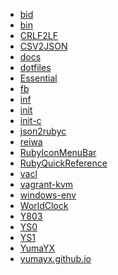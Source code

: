 <ul><li><a href="https://github.com/YumaYX/bid">bid</a></li><li><a href="https://github.com/YumaYX/bin">bin</a></li><li><a href="https://github.com/YumaYX/CRLF2LF">CRLF2LF</a></li><li><a href="https://github.com/YumaYX/CSV2JSON">CSV2JSON</a></li><li><a href="https://github.com/YumaYX/docs">docs</a></li><li><a href="https://github.com/YumaYX/dotfiles">dotfiles</a></li><li><a href="https://github.com/YumaYX/Essential">Essential</a></li><li><a href="https://github.com/YumaYX/fb">fb</a></li><li><a href="https://github.com/YumaYX/inf">inf</a></li><li><a href="https://github.com/YumaYX/init">init</a></li><li><a href="https://github.com/YumaYX/init-c">init-c</a></li><li><a href="https://github.com/YumaYX/json2rubyc">json2rubyc</a></li><li><a href="https://github.com/YumaYX/reiwa">reiwa</a></li><li><a href="https://github.com/YumaYX/RubyIconMenuBar">RubyIconMenuBar</a></li><li><a href="https://github.com/YumaYX/RubyQuickReference">RubyQuickReference</a></li><li><a href="https://github.com/YumaYX/vacl">vacl</a></li><li><a href="https://github.com/YumaYX/vagrant-kvm">vagrant-kvm</a></li><li><a href="https://github.com/YumaYX/windows-env">windows-env</a></li><li><a href="https://github.com/YumaYX/WorldClock">WorldClock</a></li><li><a href="https://github.com/YumaYX/Y803">Y803</a></li><li><a href="https://github.com/YumaYX/YS0">YS0</a></li><li><a href="https://github.com/YumaYX/YS1">YS1</a></li><li><a href="https://github.com/YumaYX/YumaYX">YumaYX</a></li><li><a href="https://github.com/YumaYX/yumayx.github.io">yumayx.github.io</a></li></ul>